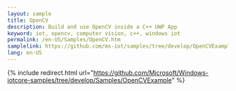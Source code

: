 ```yaml
---
layout: sample
title: OpenCV
description: Build and use OpenCV inside a C++ UWP App
keyword: iot, opencv, computer vision, c++, windows iot
permalink: /en-US/Samples/OpenCV.htm
samplelink: https://github.com/ms-iot/samples/tree/develop/OpenCVExample
lang: en-US
---
```

{% include redirect.html url="https://github.com/Microsoft/Windows-iotcore-samples/tree/develop/Samples/OpenCVExample" %}
